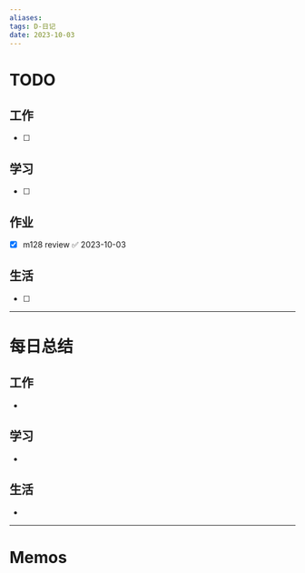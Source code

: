 ```yaml
---
aliases:
tags: D-日记
date: 2023-10-03
---
```

# TODO

## 工作

- [ ] 
## 学习

- [ ] 
## 作业

- [x] m128 review ✅ 2023-10-03
## 生活

- [ ] 
*** 
# 每日总结

## 工作

- 
## 学习

- 
## 生活

- 

----------------------
# Memos

